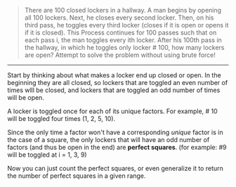 > There are 100 closed lockers in a hallway. A man begins by opening all 100 lockers.
> Next, he closes every second locker.
> Then, on his third pass, he toggles every third locker (closes if it is open or opens it if it is closed).
> This Process continues for 100 passes such that on each pass i, the man toggles every ith locker.
> After his 100th pass in the hallway, in which he toggles only locker # 100, how many lockers are open?
> Attempt to solve the problem without using brute force!

---

Start by thinking about what makes a locker end up closed or open.  In the beginning they are all closed, so lockers that are toggled an even number of times wlll be closed, and lockers that are toggled an odd number of times will be open.

A locker is toggled once for each of its unique factors. For example, # 10 will be toggled four times (1, 2, 5, 10).

Since the only time a factor won't have a corresponding *unique* factor is in the case of a square, the only lockers that will have an odd number of factors (and thus be open in the end) are **perfect squares**. (for example: #9 will be toggled at i = 1, 3, 9)

Now you can just count the perfect squares, or even generalize it to return the number of perfect squares in a given range.
